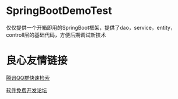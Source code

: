 # SpringBootDemoTest
仅仅提供一个开箱即用的SpringBoot框架，提供了dao，service，entity，controll层的基础代码，方便后期调试新技术


 # 良心友情链接

[腾讯QQ群快速检索](http://u.720life.cn/s/8cf73f7c)

[软件免费开发论坛](http://u.720life.cn/s/bbb01dc0)